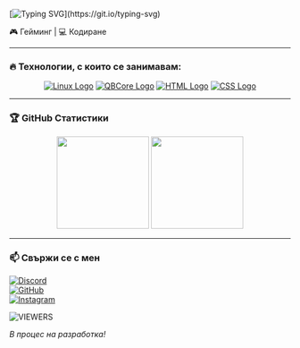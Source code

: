 [![Typing SVG](https://readme-typing-svg.demolab.com?font=Roboto&size=36&pause=1000&color=FFFFFF&repeat=false&width=600&height=84&lines=%F0%9F%91%8B+%D0%97%D0%B4%D1%80%D0%B0%D0%B2%D0%B5%D0%B9%D1%82%D0%B5%2C+%D0%BA%D0%B0%D0%B7%D0%B2%D0%B0%D0%BC+%D1%81%D0%B5+%D0%94%D0%B0%D0%BD%D0%B8%D0%B5%D0%BB.)](https://git.io/typing-svg)

🎮 Гейминг | 💻 Кодиране

---

### 🔥 Технологии, с които се занимавам:
<p align="center">
    <a href="https://ubuntu.com/" target="_blank"><img src="https://img.shields.io/badge/Ubuntu-000?style=for-the-badge&logo=ubuntu&logoColor=orange" alt="Linux Logo"></a>
    <a href="https://qbcore.net/" target="_blank"><img src="https://img.shields.io/badge/QBcore-4285F4?style=for-the-badge&logo=fivem&logoColor=white" alt="QBCore Logo"></a>
    <a href="https://www.w3schools.com/html/" target="_blank"><img src="https://img.shields.io/badge/HTML-E34F26?style=for-the-badge&logo=html5&logoColor=white" alt="HTML Logo"></a>
    <a href="https://www.w3schools.com/css/" target="_blank"><img src="https://img.shields.io/badge/CSS-1572B6?style=for-the-badge&logo=css3&logoColor=white" alt="CSS Logo"></a>
</p>

---

### 🏆 GitHub Статистики
<p align="center">
  <img src="https://github-readme-stats.vercel.app/api?username=danielbg14&show_icons=true&theme=tokyonight" height="165">
  <img src="https://github-readme-stats.vercel.app/api/top-langs/?username=danielbg14&layout=compact&theme=tokyonight" height="165">
</p>

---

### 📫 Свържи се с мен 
[![Discord](https://img.shields.io/badge/Discord-danielbg__14-7289DA?style=for-the-badge&logo=discord&logoColor=white)](https://discord.com/users/853017702784040980) <br>
[![GitHub](https://img.shields.io/badge/GitHub-danielbg14-181717?style=for-the-badge&logo=github)](https://github.com/danielbg14) <br>
[![Instagram](https://img.shields.io/badge/Instagram-danielbg__14-E4405F?style=for-the-badge&logo=instagram&logoColor=white)](https://instagram.com/danielbg_14) 

![VIEWERS](https://visitor-badge.laobi.icu/badge?page_id=danielbg14.danielbg14)

_*В процес на разработка!*_

